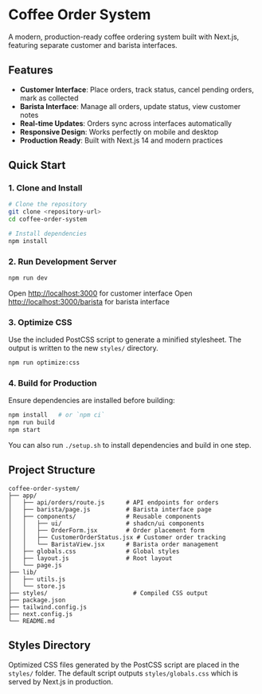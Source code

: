 # Coffee Order System

A modern, production-ready coffee ordering system built with Next.js, featuring separate customer and barista interfaces.

## Features

- **Customer Interface**: Place orders, track status, cancel pending orders, mark as collected
- **Barista Interface**: Manage all orders, update status, view customer notes
- **Real-time Updates**: Orders sync across interfaces automatically
- **Responsive Design**: Works perfectly on mobile and desktop
- **Production Ready**: Built with Next.js 14 and modern practices

## Quick Start

### 1. Clone and Install

```bash
# Clone the repository
git clone <repository-url>
cd coffee-order-system

# Install dependencies
npm install
```

### 2. Run Development Server

```bash
npm run dev
```

Open [http://localhost:3000](http://localhost:3000) for customer interface
Open [http://localhost:3000/barista](http://localhost:3000/barista) for barista interface

### 3. Optimize CSS

Use the included PostCSS script to generate a minified stylesheet. The output is
written to the new `styles/` directory.

```bash
npm run optimize:css
```

### 4. Build for Production

Ensure dependencies are installed before building:

```bash
npm install   # or `npm ci`
npm run build
npm start
```

You can also run `./setup.sh` to install dependencies and build in one step.

## Project Structure

```
coffee-order-system/
├── app/
│   ├── api/orders/route.js      # API endpoints for orders
│   ├── barista/page.js          # Barista interface page
│   ├── components/              # Reusable components
│   │   ├── ui/                  # shadcn/ui components
│   │   ├── OrderForm.jsx        # Order placement form
│   │   ├── CustomerOrderStatus.jsx # Customer order tracking
│   │   └── BaristaView.jsx      # Barista order management
│   ├── globals.css              # Global styles
│   ├── layout.js                # Root layout
│   └── page.js
├── lib/
│   ├── utils.js
│   └── store.js
├── styles/                        # Compiled CSS output
├── package.json
├── tailwind.config.js
├── next.config.js
└── README.md
```

## Styles Directory

Optimized CSS files generated by the PostCSS script are placed in the `styles/`
folder. The default script outputs `styles/globals.css` which is served by
Next.js in production.
